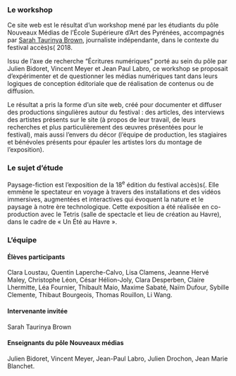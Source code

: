 ### Le workshop

Ce site web est le résultat d’un workshop mené par les étudiants du pôle Nouveaux Médias de l’École Supérieure d’Art des Pyrénées, accompagnés par [Sarah Taurinya Brown](http://enreportagepermanent.com/), journaliste indépendante, dans le contexte du festival accès)s( 2018.

Issu de l’axe de recherche “Écritures numériques” porté au sein du pôle par Julien Bidoret, Vincent Meyer et Jean Paul Labro, ce workshop se proposait d’expérimenter et de questionner les médias numériques tant dans leurs logiques de conception éditoriale que de réalisation de contenus ou de diffusion.

Le résultat a pris la forme d’un site web, créé pour documenter et diffuser des productions singulières autour du festival : des articles, des interviews des artistes présents sur le site (à propos de leur travail, de leurs recherches et plus particulièrement des œuvres présentées pour le festival), mais aussi l’envers du décor (l’équipe de production, les stagiaires et bénévoles présents pour épauler les artistes lors du montage de l’exposition).


### Le sujet d’étude
Paysage-fiction est l’exposition de la 18<sup>e</sup> édition du festival accès)s(. Elle emmène le spectateur en voyage à travers des installations et des vidéos immersives, augmentées et interactives qui évoquent la nature et le paysage à notre ère technologique. 
Cette exposition a été réalisée en co-production avec le Tetris (salle de spectacle et lieu de création au Havre), dans le cadre de « Un Été au Havre ».


### L’équipe

#### Élèves participants 
Clara Loustau, Quentin Laperche-Calvo, Lisa Clamens, Jeanne Hervé Maley, Christophe Léon, César Hélion-Joly, Clara Desperben, Claire Lhermitte, Léa Fournier, Thibault Maio, Maxime Sabaté, Naïm Dufour, Sybille Clemente, Thibaut Bourgeois, Thomas Rouillon, Li Wang.

#### Intervenante invitée
Sarah Taurinya Brown

#### Enseignants du pôle Nouveaux médias 
Julien Bidoret, Vincent Meyer, Jean-Paul Labro, Julien Drochon, Jean Marie Blanchet.
